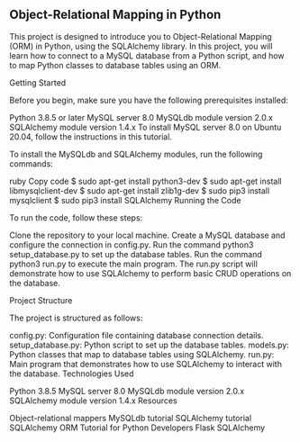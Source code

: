 ## Object-Relational Mapping in Python

This project is designed to introduce you to Object-Relational Mapping (ORM) in Python, using the SQLAlchemy library. In this project, you will learn how to connect to a MySQL database from a Python script, and how to map Python classes to database tables using an ORM.

Getting Started

Before you begin, make sure you have the following prerequisites installed:

Python 3.8.5 or later
MySQL server 8.0
MySQLdb module version 2.0.x
SQLAlchemy module version 1.4.x
To install MySQL server 8.0 on Ubuntu 20.04, follow the instructions in this tutorial.

To install the MySQLdb and SQLAlchemy modules, run the following commands:

ruby
Copy code
$ sudo apt-get install python3-dev
$ sudo apt-get install libmysqlclient-dev
$ sudo apt-get install zlib1g-dev
$ sudo pip3 install mysqlclient
$ sudo pip3 install SQLAlchemy
Running the Code

To run the code, follow these steps:

Clone the repository to your local machine.
Create a MySQL database and configure the connection in config.py.
Run the command python3 setup_database.py to set up the database tables.
Run the command python3 run.py to execute the main program.
The run.py script will demonstrate how to use SQLAlchemy to perform basic CRUD operations on the database.

Project Structure

The project is structured as follows:

config.py: Configuration file containing database connection details.
setup_database.py: Python script to set up the database tables.
models.py: Python classes that map to database tables using SQLAlchemy.
run.py: Main program that demonstrates how to use SQLAlchemy to interact with the database.
Technologies Used

Python 3.8.5
MySQL server 8.0
MySQLdb module version 2.0.x
SQLAlchemy module version 1.4.x
Resources

Object-relational mappers
MySQLdb tutorial
SQLAlchemy tutorial
SQLAlchemy ORM Tutorial for Python Developers
Flask SQLAlchemy

